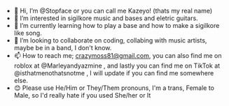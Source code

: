 - 👋 Hi, I’m @Stopface or you can call me Kazeyo! (thats my real name)
- 👀 I’m interested in sigilkore music and bases and eletric guitars.
- 🌱 I’m currently learning how to play a base and how to make a sigilkore like song.
- 💞️ I’m looking to collaborate on coding, collabing with music artists, maybe be in a band, I don't know.
- 📫 How to reach me; crazymoss81@gmail.com, you can also find me on roblox at @Marleyandyazmine , and lastly you can find me on TikTok at @isthatmenothatsnotme , I will update if you can find me somewhere else.
- 😊 Please use He/Him or They/Them pronouns, I'm a trans, Female to Male, so I'd really hate if you used She/her or It

<!---
Stopface/Stopface is a ✨ special ✨ repository because its `README.md` (this file) appears on your GitHub profile.
You can click the Preview link to take a look at your changes.
--->
